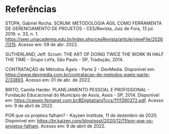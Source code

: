 # Referências

STOPA, Gabriel Rocha. SCRUM: METODOLOGIA ÁGIL COMO FERRAMENTA DE GERENCIAMENTO DE PROJETOS - CES/Revista,  Juiz de Fora, 13 jul. 2019. v. 33, n. 1. https://seer.uniacademia.edu.br/index.php/cesRevista/article/viewFile/2026/1315. Acesso em: 09 de abr. 2022.

SUTHERLAND, Jeff. Scrum: THE ART OF DOING TWICE THE WORK IN HALF THE TIME - Grupo LeYa, São Paulo - SP, Tradução, 2014. 

CONTRATAÇÃO de Métodos Ágeis - Parte 2 - DevMedia. Disponível em: https://www.devmedia.com.br/contratacao-de-metodos-ageis-parte-2/33893. Acesso em: 01 de abr. de 2022.

BRITO, Camila Harder. PLANEJAMENTO PESSOAL E PROFISSIONAL - Fundação Educacional do Municipio de Assis, Assis - SP, 2014. Disponível em: https://cepein.femanet.com.br/BDigital/arqTccs/1111390372.pdf. Acesso em: 9 de abril de 2022.

POR que os projetos falham? - Kayzen Institute, 11 de dezembro de 2020. Disponível em: https://br.kaizen.com/blog/post/2020/12/11/por-que-os-projetos-falham. Acesso em: 9 de abril de 2022.
